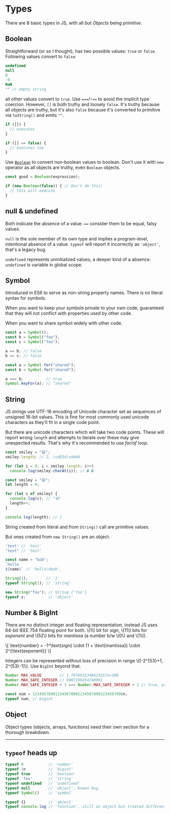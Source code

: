 # Types

<style>
.md-logo img {
  content: url('/js/js-light.svg');
}

:root [data-md-color-scheme=slate] .md-logo img  {
  content: url('/js/js-dark.svg');
}
</style>

There are 8 basic types in JS, with all but _Objects_ being _primitive_.

## Boolean

Straightforward (or so I thought), has two possible values: `true` or `false`. Following values convert to `false`:

```javascript linenums="1"
undefined
null
0
-0
NaN
"" // empty string
```

all other values convert to `true`. Use `===`/`!==` to avoid the implicit type coercion. However, `[]` is both truthy and loosely `false`. It's truthy because all objects are truthy, but it's also `false` because it's converted to primitive via `toString()` and emits `""`.

<div class="grid" markdown>

```javascript linenums="1"
if ([]) {
  // executes
}
```

```javascript linenums="1"
if ([] == false) {
  // executes too
}
```

</div>

Use [`Boolean`](https://developer.mozilla.org/en-US/docs/Web/JavaScript/Reference/Global_Objects/Boolean) to convert non-boolean values to boolean. Don't use it with `new` operator as all objects are truthy, even `Boolean` objects.

```javascript linenums="1"
const good = Boolean(expression);

if (new Boolean(false)) { // Don't do this!
  // this will execute
}
```

## null & undefined

Both indicate the absence of a value. `==` consider them to be equal, falsy values.

`null` is the sole member of its own type and implies a program-level, intentional absence of a value. `typeof` will report it incorrectly as `'object'`, that's a legacy bug.

`undefined` represents uninitialized values, a deeper kind of a absence. `undefined` is variable in global scope.

## Symbol

Introduced in ES6 to serve as non-string property names. There is no literal syntax for symbols.

<div class="grid" markdown>

When you want to keep your symbols private to your own code, guaranteed that they will not conflict with properties used by other code.

When you want to share symbol widely with other code.

```javascript title="acquire unique symbols" linenums="1"
const a = Symbol();
const b = Symbol("foo");
const c = Symbol("foo");

a == b; // false
b == c; // false
```

```javascript title="acquire shared symbols" linenums="1"
const a = Symbol.for("shared");
const b = Symbol.for("shared");

a === b;          // true
Symbol.keyFor(a); // "shared"
```

</div>

## String

JS strings use UTF-16 encoding of Unicode character set as sequences of unsigned 16-bit values. This is fine for most commonly used unicode characters as they'll fit in a single code point. 

But there are unicode characters which will take two code points. These will report wrong `length` and attempts to iterate over these may give unexpected results. That's why it's recommended to use _for/of_ loop.

<div class="grid" markdown>

```javascript title="wrong way to iterate" linenums="1"
const smiley = "😄";
smiley.length; // 2, \ud83d\ude04

for (let i = 0; i < smiley.length; i++)
  console.log(smiley.charAt(i)); // � �
```

```javascript title="right way to iterate" linenums="1"
const smiley = "😄";
let length = 0;

for (let c of smiley) {
  console.log(c); // "😄"
  length++;
}

console.log(length); // 1
```

</div>

<div class="grid" markdown>

String created from literal and from `String()` call are primitive values.

But ones created from `new String()` are an object.

```javascript linenums="1"
'test' // 'test'
"test" // 'test'

const name = "bob";
`hello
${name}` // 'hello\nbob', 

String(1);        // '1'
typeof String(1); // 'string'
```

```javascript linenums="1"
new String("foo"); // String {'foo'}
typeof s;          // 'object'
```

</div>

## Number & BigInt

There are no distinct integer and floating representation, instead JS uses 64-bit IEEE 754 floating point for both. \\(1\\) bit for _sign_, \\(11\\) bits for _exponent_ and \\(52\\) bits for _mantissa_ (a number b/w \\(0\\) and \\(1\\)).

\\[
  \text{number} = -1^\text{sign} \cdot (1 + \text{mantissa}) \cdot 2^{\text{exponent}}
\\]

Integers can be represented without loss of precision in range \\(\[-2^{53}+1, 2^{53}-1\]\\). Use `BigInt` beyond that.

```javascript linenums="1"
Number.MAX_VALUE        // 1.7976931348623157e+308
Number.MAX_SAFE_INTEGER // 9007199254740991
Number.MAX_SAFE_INTEGER + 1 === Number.MAX_SAFE_INTEGER + 2 // true, precision loss

const num = 1234567890123456789012345678901234567890n;
typeof num; // bigint
```

## Object

Object types (objects, arrays, functions) need their own section for a thorough breakdown.

--------

## `typeof` heads up

```javascript
typeof 0           // 'number'
typeof 1n          // 'bigint'
typeof true        // 'boolean'
typeof 'foo'       // 'string'
typeof undefined   // 'undefined'
typeof null        // 'object', known bug 
typeof Symbol()    // 'symbol'

typeof {}          // 'object'
typeof console.log // 'function', still an object but treated differently by typeof
```

